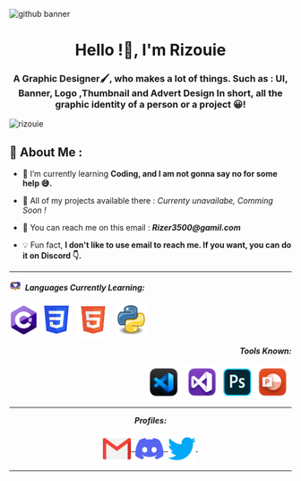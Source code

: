 ![github banner](https://user-images.githubusercontent.com/108636838/178123165-964192f6-dab3-4bf2-8173-f80ad0166738.jpg)


<h1 align="center">Hello !🌴, I'm Rizouie</h1>
<h3 align="center">A Graphic Designer🖌, who makes a lot of things. Such as : UI, Banner, Logo ,Thumbnail and Advert Design In short, all the graphic identity of a person or a project 😀!</h3>


<p align="left"> <img src="https://komarev.com/ghpvc/?username=rizouie&label=Profile%20views&color=e8893b&style=flat"  alt="rizouie" /> </p>

## 🎑 About Me :
- 📝 I’m currently learning **Coding, and I am not gonna say no for some help 😅.**

- 📎 All of my projects available there : _Currenty unavailabe, Comming Soon !_

- 📩 You can reach me on this email : **_Rizer3500@gamil.com_**

- 💡 Fun fact, **I don't like to use email to reach me. If you want, you can do it on Discord 👇.**

<hr>
                                                                              
<img src="assets/gifs/heart.gif" width="20px">&nbsp; <i><b>Languages Currently Learning:</b></i> 
  <br><br>
  <img align="center" src="assets/languages/C.png" width="51px" />&nbsp;
  <img align="center" src="assets/languages/css.png" width="50px" />&nbsp;
  <img align="center" src="assets/languages/html.png" width="65px" />&nbsp;
  <img align="center" src="assets/languages/python.png" width="55px" />&nbsp;
  

<p align="right">
<i><b>Tools Known:</b><i>
 <br><br>
  <img align="center" src="assets/tools/blackvsc.png" width="61px" />&nbsp;
  <img align="center" src="assets/tools/vc.png" width="60px" />&nbsp;
  <img align="center" src="assets/tools/photoshop.png" width="50px" />&nbsp;
  <img align="center" src="assets/tools/powerpointt.png" width="60px" />&nbsp;


<hr>


<p align = "center">
  <i><b>Profiles:</b></i><br><br>
  <a href="mailto:Rizer3500@gmail.com">
    <img align="center" alt="Rizouie @Mail" width="50px" src="assets/contact logos/gmail.png" />&nbsp;
  </a>
  <a href="https://discord.com/users/536145260204785677">
    <img align="center" alt="Rizouie @Discord" width="50px" src="assets/contact logos/discord.png" />&nbsp;
  </a>
  <a href="https://twitter.com/Rizouie">
    <img align="center" alt="Rizouie @Twitter" width="50px" src="assets/contact logos/twitter.png" />&nbsp;
  </a>
</p>

<hr>
